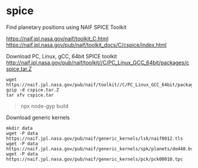 # spice
Find planetary positions using NAIF SPICE Toolkit

https://naif.jpl.nasa.gov/naif/toolkit_C.html
https://naif.jpl.nasa.gov/pub/naif/toolkit_docs/C/cspice/index.html

Download PC, Linux, gCC, 64bit SPICE toolkit http://naif.jpl.nasa.gov/pub/naif/toolkit//C/PC_Linux_GCC_64bit/packages/cspice.tar.Z


    wget https://naif.jpl.nasa.gov/pub/naif/toolkit//C/PC_Linux_GCC_64bit/packages/cspice.tar.Z
    gzip -d cspice.tar.Z
    tar xfv cspice.tar

> npx node-gyp build

Download generic kernels

    mkdir data
    wget -P data https://naif.jpl.nasa.gov/pub/naif/generic_kernels/lsk/naif0012.tls
    wget -P data https://naif.jpl.nasa.gov/pub/naif/generic_kernels/spk/planets/de440.bsp
    wget -P data https://naif.jpl.nasa.gov/pub/naif/generic_kernels/pck/pck00010.tpc